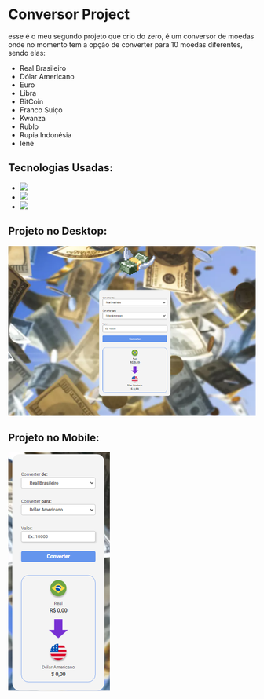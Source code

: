 <h1>Conversor Project</h1>
<p> esse é o meu segundo projeto que crio do zero, é um conversor de moedas onde no momento tem a opção de converter para 10 moedas diferentes, sendo elas:</p>
<ul>
  <li>Real Brasileiro</li>
  <li>Dólar Americano</li>
  <li>Euro</li>
  <li>Libra</li>
  <li>BitCoin</li>
  <li>Franco Suiço</li>
  <li>Kwanza</li>
  <li>Rublo</li>
  <li>Rupia Indonésia</li>
  <li>Iene</li>
</ul>
<h2>Tecnologias Usadas:</h2>

 - <img src="https://img.shields.io/badge/HTML-239120?style=for-the-badge&logo=html5&logoColor=white">
 - <img src="https://img.shields.io/badge/CSS-239120?&style=for-the-badge&logo=css3&logoColor=white">
 - <img src="https://img.shields.io/badge/JavaScript-F7DF1E?style=for-the-badge&logo=javascript&logoColor=black">

 <h2>Projeto no Desktop:</h2>
 <img src="https://github.com/Ricardo-Pacheco/Conversor-Project/blob/master/img/project-desktop.png?raw=true">
 <h2>Projeto no Mobile:</h2>
 <img src="https://github.com/Ricardo-Pacheco/Conversor-Project/blob/master/img/project-mobile.png?raw=true">

